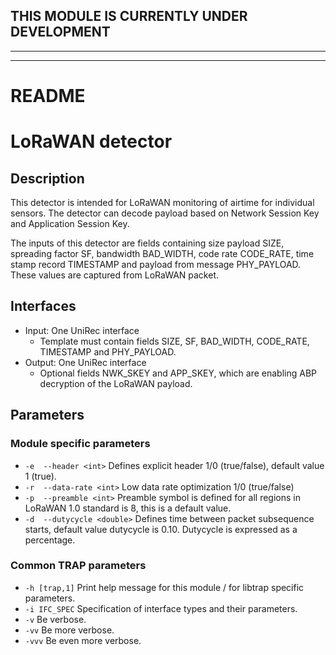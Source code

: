 ## THIS MODULE IS CURRENTLY UNDER DEVELOPMENT
---

---
# README
# LoRaWAN detector

## Description
This detector is intended for LoRaWAN monitoring of airtime for individual sensors. The detector can decode payload based on Network Session Key and Application Session Key.

The inputs of this detector are fields containing size payload SIZE, spreading factor SF, bandwidth BAD_WIDTH, code rate CODE_RATE, time stamp record TIMESTAMP and payload from message PHY_PAYLOAD. These values are captured from LoRaWAN packet.

## Interfaces
- Input: One UniRec interface
  - Template must contain fields SIZE, SF, BAD_WIDTH, CODE_RATE, TIMESTAMP and  PHY_PAYLOAD.
- Output: One UniRec interface
  - Optional fields NWK_SKEY and APP_SKEY, which are enabling ABP decryption of the LoRaWAN payload.
  
## Parameters
### Module specific parameters
- `-e  --header <int>`         Defines explicit header 1/0 (true/false), default value 1 (true).
- `-r  --data-rate <int>`      Low data rate optimization 1/0 (true/false)
- `-p  --preamble <int>`       Preamble symbol is defined for all regions in LoRaWAN 1.0 standard is 8, this is a default value.
- `-d  --dutycycle <double>`   Defines time between packet subsequence starts, default value dutycycle is 0.10. Dutycycle is expressed as a percentage.


### Common TRAP parameters
- `-h [trap,1]`      Print help message for this module / for libtrap specific parameters.
- `-i IFC_SPEC`      Specification of interface types and their parameters.
- `-v`               Be verbose.
- `-vv`              Be more verbose.
- `-vvv`             Be even more verbose.
